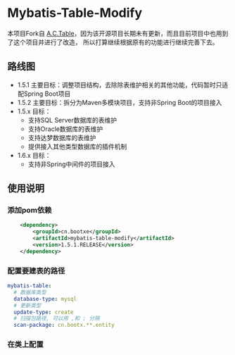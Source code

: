 # Mybatis-Table-Modify

本项目Fork自 [A.C.Table](https://gitee.com/sunchenbin/mybatis-enhance)，因为该开源项目长期未有更新，而且目前项目中也用到了这个项目并进行了改造，
所以打算继续根据原有的功能进行继续完善下去。

## 路线图
- 1.5.1 主要目标：调整项目结构，去除除表维护相关的其他功能，代码暂时只适配Spring Boot项目
- 1.5.2 主要目标：拆分为Maven多模块项目，支持非Spring Boot的项目接入
- 1.5.x 目标：
  - 支持SQL Server数据库的表维护
  - 支持Oracle数据库的表维护
  - 支持达梦数据库的表维护
  - 提供接入其他类型数据库的插件机制
- 1.6.x 目标：
  - 支持非Spring中间件的项目接入

## 使用说明
### 添加pom依赖
```xml
    <dependency>
        <groupId>cn.bootxe</groupId>
        <artifactId>mybatis-table-modify</artifactId>
        <version>1.5.1.RELEASE</version>
    </dependency>
```
### 配置要建表的路径
```yaml
mybatis-table:
  # 数据库类型
  database-type: mysql
  # 更新类型
  update-type: create
  # 扫描包路径, 可以用 ,和 ; 分隔
  scan-package: cn.bootx.**.entity
```
### 在类上配置
